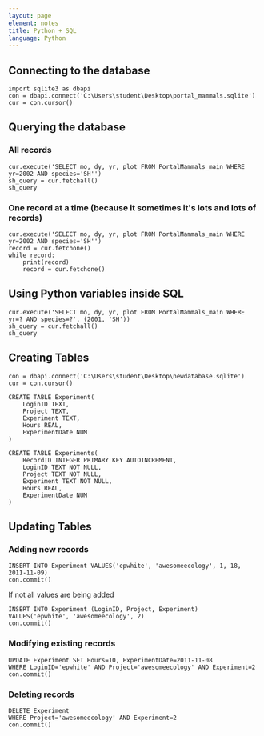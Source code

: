 ```yaml
---
layout: page
element: notes
title: Python + SQL
language: Python
---
```


## Connecting to the database

```
import sqlite3 as dbapi
con = dbapi.connect('C:\Users\student\Desktop\portal_mammals.sqlite')
cur = con.cursor()
```

## Querying the database

### All records

```
cur.execute('SELECT mo, dy, yr, plot FROM PortalMammals_main WHERE yr=2002 AND species='SH'')
sh_query = cur.fetchall()
sh_query
```

### One record at a time (because it sometimes it's lots and lots of records)

```
cur.execute('SELECT mo, dy, yr, plot FROM PortalMammals_main WHERE yr=2002 AND species='SH'')
record = cur.fetchone()
while record:
    print(record)
    record = cur.fetchone()
```

## Using Python variables inside SQL

```
cur.execute('SELECT mo, dy, yr, plot FROM PortalMammals_main WHERE yr=? AND species=?', (2001, 'SH'))
sh_query = cur.fetchall()
sh_query
```

## Creating Tables

```
con = dbapi.connect('C:\Users\student\Desktop\newdatabase.sqlite')
cur = con.cursor()

CREATE TABLE Experiment(
    LoginID TEXT,
    Project TEXT,
    Experiment TEXT,
    Hours REAL,
    ExperimentDate NUM
)

CREATE TABLE Experiments(
    RecordID INTEGER PRIMARY KEY AUTOINCREMENT,
    LoginID TEXT NOT NULL,
    Project TEXT NOT NULL,
    Experiment TEXT NOT NULL,
    Hours REAL,
    ExperimentDate NUM
)

```

## Updating Tables

### Adding new records

```
INSERT INTO Experiment VALUES('epwhite', 'awesomeecology', 1, 18, 2011-11-09)
con.commit()
```

If not all values are being added

```
INSERT INTO Experiment (LoginID, Project, Experiment) VALUES('epwhite', 'awesomeecology', 2)
con.commit()
```

### Modifying existing records

```
UPDATE Experiment SET Hours=10, ExperimentDate=2011-11-08
WHERE LoginID='epwhite' AND Project='awesomeecology' AND Experiment=2
con.commit()
```

### Deleting records

```
DELETE Experiment
WHERE Project='awesomeecology' AND Experiment=2
con.commit()
```
